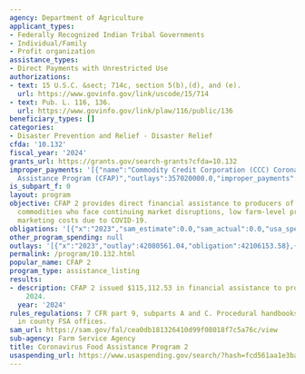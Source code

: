 ```yaml
---
agency: Department of Agriculture
applicant_types:
- Federally Recognized Indian Tribal Governments
- Individual/Family
- Profit organization
assistance_types:
- Direct Payments with Unrestricted Use
authorizations:
- text: 15 U.S.C. &sect; 714c, section 5(b),(d), and (e).
  url: https://www.govinfo.gov/link/uscode/15/714
- text: Pub. L. 116, 136.
  url: https://www.govinfo.gov/link/plaw/116/public/136
beneficiary_types: []
categories:
- Disaster Prevention and Relief - Disaster Relief
cfda: '10.132'
fiscal_year: '2024'
grants_url: https://grants.gov/search-grants?cfda=10.132
improper_payments: '[{"name":"Commodity Credit Corporation (CCC) Coronavirus Food
  Assistance Program (CFAP)","outlays":357020000.0,"improper_payments":34680000.0,"insufficient_payment":0.0,"high_priority":false,"related_programs":[]}]'
is_subpart_f: 0
layout: program
objective: CFAP 2 provides direct financial assistance to producers of eligible agricultural
  commodities who face continuing market disruptions, low farm-level prices, and significant
  marketing costs due to COVID-19.
obligations: '[{"x":"2023","sam_estimate":0.0,"sam_actual":0.0,"usa_spending_actual":42106153.58},{"x":"2024","sam_estimate":0.0,"sam_actual":115112.53,"usa_spending_actual":4022307.31},{"x":"2025","sam_estimate":0.0,"sam_actual":0.0,"usa_spending_actual":4109638.8}]'
other_program_spending: null
outlays: '[{"x":"2023","outlay":42080561.04,"obligation":42106153.58},{"x":"2024","outlay":2396111.99,"obligation":4022307.31},{"x":"2025","outlay":3087318.16,"obligation":4109638.8}]'
permalink: /program/10.132.html
popular_name: CFAP 2
program_type: assistance_listing
results:
- description: CFAP 2 issued $115,112.53 in financial assistance to producers in FY
    2024.
  year: '2024'
rules_regulations: 7 CFR part 9, subparts A and C. Procedural handbooks are available
  in county FSA offices.
sam_url: https://sam.gov/fal/cea0db181326410d99f08018f7c5a76c/view
sub-agency: Farm Service Agency
title: Coronavirus Food Assistance Program 2
usaspending_url: https://www.usaspending.gov/search/?hash=fcd561aa1e3ba5389af4baa8dcb52703
---
```

